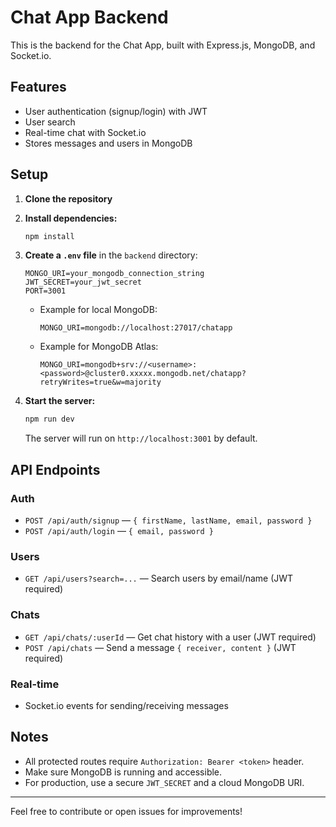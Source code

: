 # Chat App Backend

This is the backend for the Chat App, built with Express.js, MongoDB, and Socket.io.

## Features
- User authentication (signup/login) with JWT
- User search
- Real-time chat with Socket.io
- Stores messages and users in MongoDB

## Setup

1. **Clone the repository**
2. **Install dependencies:**
   ```bash
   npm install
   ```
3. **Create a `.env` file** in the `backend` directory:
   ```env
   MONGO_URI=your_mongodb_connection_string
   JWT_SECRET=your_jwt_secret
   PORT=3001
   ```
   - Example for local MongoDB:
     ```
     MONGO_URI=mongodb://localhost:27017/chatapp
     ```
   - Example for MongoDB Atlas:
     ```
     MONGO_URI=mongodb+srv://<username>:<password>@cluster0.xxxxx.mongodb.net/chatapp?retryWrites=true&w=majority
     ```

4. **Start the server:**
   ```bash
   npm run dev
   ```
   The server will run on `http://localhost:3001` by default.

## API Endpoints

### Auth
- `POST /api/auth/signup` — `{ firstName, lastName, email, password }`
- `POST /api/auth/login` — `{ email, password }`

### Users
- `GET /api/users?search=...` — Search users by email/name (JWT required)

### Chats
- `GET /api/chats/:userId` — Get chat history with a user (JWT required)
- `POST /api/chats` — Send a message `{ receiver, content }` (JWT required)

### Real-time
- Socket.io events for sending/receiving messages

## Notes
- All protected routes require `Authorization: Bearer <token>` header.
- Make sure MongoDB is running and accessible.
- For production, use a secure `JWT_SECRET` and a cloud MongoDB URI.

---

Feel free to contribute or open issues for improvements! 
